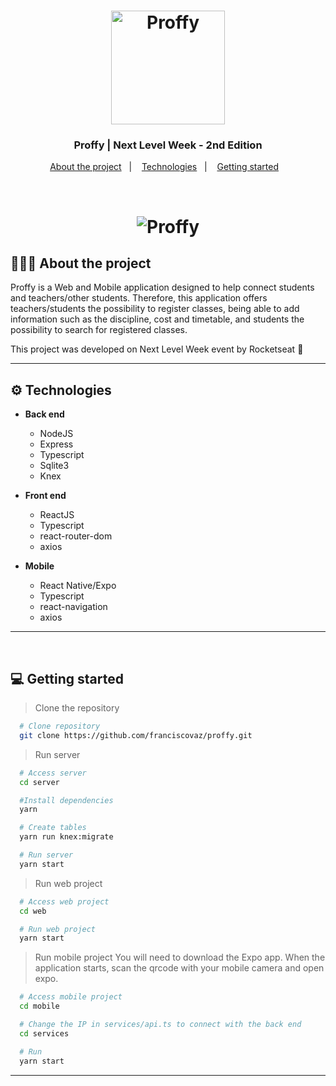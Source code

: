 <h1 align="center">
  <img width="182" alt="Proffy" src="https://user-images.githubusercontent.com/27808014/89743800-7ae90180-da9e-11ea-838d-7f52b57dc542.png">
</h1>

<h3 align="center">
   Proffy | Next Level Week - 2nd Edition
</h3>

<p align="center">
  <a href="#%EF%B8%8F-about-the-project">About the project</a>&nbsp;&nbsp;&nbsp;|&nbsp;&nbsp;&nbsp;
  <a href="#-technologies">Technologies</a>&nbsp;&nbsp;&nbsp;|&nbsp;&nbsp;&nbsp;
  <a href="#-getting-started">Getting started</a>&nbsp;&nbsp;&nbsp;
</p>

</br>

<h1 align="center">
  <img alt="Proffy" src="https://user-images.githubusercontent.com/27808014/89743762-25145980-da9e-11ea-9d11-4c68312ece5f.png">
</h1>

## 💇🏻‍♂️ About the project

Proffy is a Web and Mobile application designed to help connect students and teachers/other students. 
Therefore, this application offers teachers/students the possibility to register classes, being able to add information such as the discipline, cost and timetable, and students the possibility to search for registered classes.

This project was developed on Next Level Week event by Rocketseat 🚀

---

## ⚙ Technologies

- **Back end**

  - NodeJS
  - Express
  - Typescript
  - Sqlite3
  - Knex

- **Front end**

  - ReactJS
  - Typescript
  - react-router-dom
  - axios

- **Mobile**
  - React Native/Expo
  - Typescript
  - react-navigation
  - axios

---
<br />

## 💻 Getting started

> Clone the repository

```bash
  # Clone repository
  git clone https://github.com/franciscovaz/proffy.git
```

> Run server

```bash
  # Access server
  cd server

  #Install dependencies
  yarn

  # Create tables
  yarn run knex:migrate

  # Run server
  yarn start
```

> Run web project

```bash
  # Access web project
  cd web

  # Run web project
  yarn start
```

> Run mobile project
> You will need to download the Expo app. When the application starts, scan the qrcode with your mobile camera and open expo.

```bash
  # Access mobile project
  cd mobile

  # Change the IP in services/api.ts to connect with the back end
  cd services

  # Run
  yarn start
```

---
